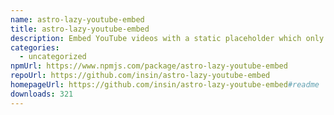 ```yaml
---
name: astro-lazy-youtube-embed
title: astro-lazy-youtube-embed
description: Embed YouTube videos with a static placeholder which only embeds when you click
categories:
  - uncategorized
npmUrl: https://www.npmjs.com/package/astro-lazy-youtube-embed
repoUrl: https://github.com/insin/astro-lazy-youtube-embed
homepageUrl: https://github.com/insin/astro-lazy-youtube-embed#readme
downloads: 321
---
```

